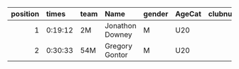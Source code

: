 |   position | times   | team   | Name            | gender   | AgeCat   |   clubnumber | Club name       | Website                            |   finishPosition |
|-----------:|:--------|:-------|:----------------|:---------|:---------|-------------:|:----------------|:-----------------------------------|-----------------:|
|          1 | 0:19:12 | 2M     | Jonathon Downey | M        | U20      |            2 | Kilmarnock H&AC | http://www.kilmarnockharriers.com/ |                2 |
|          2 | 0:30:33 | 54M    | Gregory Gontor  | M        | U20      |           54 | VP-Glasgow      | https://www.vp-glasgow.com         |              138 |